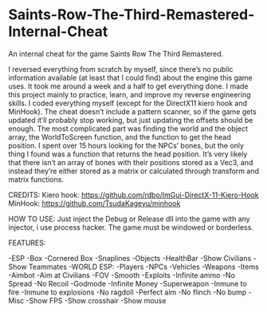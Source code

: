 # Saints-Row-The-Third-Remastered-Internal-Cheat
An internal cheat for the game Saints Row The Third Remastered.

I reversed everything from scratch by myself, since there’s no public information available (at least that I could find) about the engine this game uses. It took me around a week and a half to get everything done. I made this project mainly to practice, learn, and improve my reverse engineering skills. I coded everything myself (except for the DirectX11 kiero hook and MinHook). The cheat doesn’t include a pattern scanner, so if the game gets updated it’ll probably stop working, but just updating the offsets should be enough.
The most complicated part was finding the world and the object array, the WorldToScreen function, and the function to get the head position. I spent over 15 hours looking for the NPCs’ bones, but the only thing I found was a function that returns the head position. It’s very likely that there isn’t an array of bones with their positions stored as a Vec3, and instead they’re either stored as a matrix or calculated through transform and matrix functions.

CREDITS:
Kiero hook: https://github.com/rdbo/ImGui-DirectX-11-Kiero-Hook
MinHook: https://github.com/TsudaKageyu/minhook

HOW TO USE:
Just inject the Debug or Release dll into the game with any injector, i use process hacker. The game must be windowed or borderless.

FEATURES:

-ESP
  -Box
  -Cornered Box
  -Snaplines
  -Objects
  -HealthBar
  -Show Civilians
  -Show Teammates
  -WORLD ESP:
    -Players
    -NPCs
    -Vehicles
    -Weapons
    -Items
-Aimbot
  -Aim at Civilians
  -FOV
  -Smooth
-Exploits
  -Infinite ammo
  -No Spread
  -No Recoil
  -Godmode
  -Infinite Money
  -Superweapon
  -Inmune to fire
  -Inmune to explosions
  -No ragdoll
  -Perfect aim
  -No flinch
  -No bump
-Misc
  -Show FPS
  -Show crosshair
  -Show mouse
